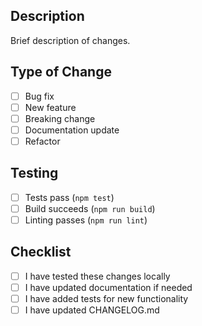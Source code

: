 ## Description

Brief description of changes.

## Type of Change

- [ ] Bug fix
- [ ] New feature
- [ ] Breaking change
- [ ] Documentation update
- [ ] Refactor

## Testing

- [ ] Tests pass (`npm test`)
- [ ] Build succeeds (`npm run build`)
- [ ] Linting passes (`npm run lint`)

## Checklist

- [ ] I have tested these changes locally
- [ ] I have updated documentation if needed
- [ ] I have added tests for new functionality
- [ ] I have updated CHANGELOG.md

